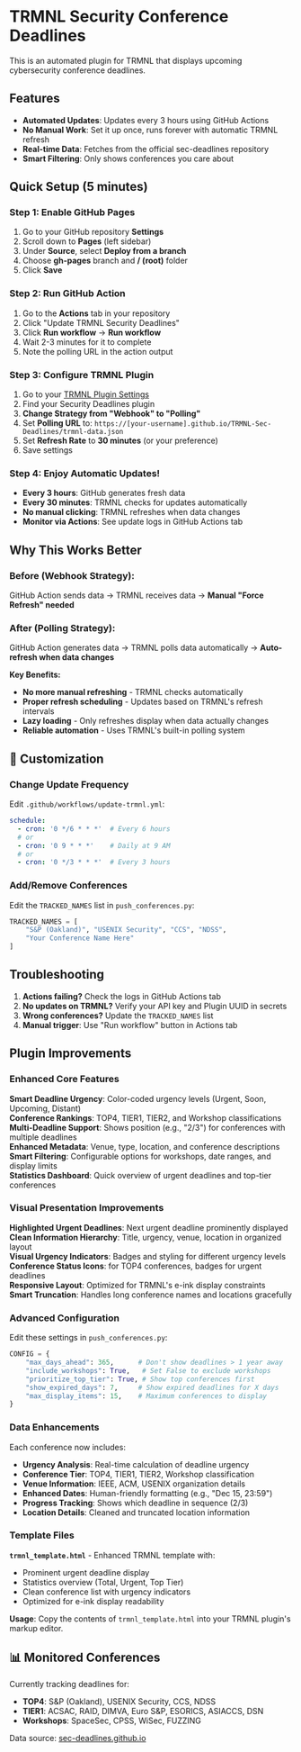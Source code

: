 # TRMNL Security Conference Deadlines

This is an automated plugin for TRMNL that displays upcoming cybersecurity conference deadlines.

## Features

- **Automated Updates**: Updates every 3 hours using GitHub Actions
- **No Manual Work**: Set it up once, runs forever with automatic TRMNL refresh
- **Real-time Data**: Fetches from the official sec-deadlines repository
- **Smart Filtering**: Only shows conferences you care about

## Quick Setup (5 minutes)

### Step 1: Enable GitHub Pages

1. Go to your GitHub repository **Settings** 
2. Scroll down to **Pages** (left sidebar)
3. Under **Source**, select **Deploy from a branch**
4. Choose **gh-pages** branch and **/ (root)** folder
5. Click **Save**

### Step 2: Run GitHub Action

1. Go to the **Actions** tab in your repository
2. Click "Update TRMNL Security Deadlines"
3. Click **Run workflow** → **Run workflow**
4. Wait 2-3 minutes for it to complete 
5. Note the polling URL in the action output

### Step 3: Configure TRMNL Plugin

1. Go to your [TRMNL Plugin Settings](https://usetrmnl.com/plugin_settings)
2. Find your Security Deadlines plugin
3. **Change Strategy from "Webhook" to "Polling"**
4. Set **Polling URL** to: `https://[your-username].github.io/TRMNL-Sec-Deadlines/trmnl-data.json`
5. Set **Refresh Rate** to **30 minutes** (or your preference)
6. Save settings

### Step 4: Enjoy Automatic Updates! 

- **Every 3 hours**: GitHub generates fresh data
- **Every 30 minutes**: TRMNL checks for updates automatically  
- **No manual clicking**: TRMNL refreshes when data changes
- **Monitor via Actions**: See update logs in GitHub Actions tab

## Why This Works Better

### **Before (Webhook Strategy):**
GitHub Action sends data → TRMNL receives data → **Manual "Force Refresh" needed**

### **After (Polling Strategy):**
GitHub Action generates data → TRMNL polls data automatically → **Auto-refresh when data changes**

**Key Benefits:**
- **No more manual refreshing** - TRMNL checks automatically
- **Proper refresh scheduling** - Updates based on TRMNL's refresh intervals  
- **Lazy loading** - Only refreshes display when data actually changes
- **Reliable automation** - Uses TRMNL's built-in polling system

## 🔧 Customization

### Change Update Frequency

Edit `.github/workflows/update-trmnl.yml`:

```yaml
schedule:
  - cron: '0 */6 * * *'  # Every 6 hours
  # or
  - cron: '0 9 * * *'    # Daily at 9 AM
  # or  
  - cron: '0 */3 * * *'  # Every 3 hours
```

### Add/Remove Conferences

Edit the `TRACKED_NAMES` list in `push_conferences.py`:

```python
TRACKED_NAMES = [
    "S&P (Oakland)", "USENIX Security", "CCS", "NDSS",
    "Your Conference Name Here"
]
```

## Troubleshooting

1. **Actions failing?** Check the logs in GitHub Actions tab
2. **No updates on TRMNL?** Verify your API key and Plugin UUID in secrets
3. **Wrong conferences?** Update the `TRACKED_NAMES` list
4. **Manual trigger**: Use "Run workflow" button in Actions tab

## Plugin Improvements

### **Enhanced Core Features**

**Smart Deadline Urgency**: Color-coded urgency levels (Urgent, Soon, Upcoming, Distant)  
**Conference Rankings**: TOP4, TIER1, TIER2, and Workshop classifications  
**Multi-Deadline Support**: Shows position (e.g., "2/3") for conferences with multiple deadlines  
**Enhanced Metadata**: Venue, type, location, and conference descriptions  
**Smart Filtering**: Configurable options for workshops, date ranges, and display limits  
**Statistics Dashboard**: Quick overview of urgent deadlines and top-tier conferences  

### **Visual Presentation Improvements**

**Highlighted Urgent Deadlines**: Next urgent deadline prominently displayed  
**Clean Information Hierarchy**: Title, urgency, venue, location in organized layout  
**Visual Urgency Indicators**: Badges and styling for different urgency levels  
**Conference Status Icons**: for TOP4 conferences, badges for urgent deadlines  
**Responsive Layout**: Optimized for TRMNL's e-ink display constraints  
**Smart Truncation**: Handles long conference names and locations gracefully  

### **Advanced Configuration**

Edit these settings in `push_conferences.py`:

```python
CONFIG = {
    "max_days_ahead": 365,      # Don't show deadlines > 1 year away
    "include_workshops": True,   # Set False to exclude workshops  
    "prioritize_top_tier": True, # Show top conferences first
    "show_expired_days": 7,     # Show expired deadlines for X days
    "max_display_items": 15,    # Maximum conferences to display
}
```

### **Data Enhancements**

Each conference now includes:
- **Urgency Analysis**: Real-time calculation of deadline urgency
- **Conference Tier**: TOP4, TIER1, TIER2, Workshop classification
- **Venue Information**: IEEE, ACM, USENIX organization details
- **Enhanced Dates**: Human-friendly formatting (e.g., "Dec 15, 23:59")
- **Progress Tracking**: Shows which deadline in sequence (2/3)
- **Location Details**: Cleaned and truncated location information

### **Template Files**

**`trmnl_template.html`** - Enhanced TRMNL template with:
- Prominent urgent deadline display
- Statistics overview (Total, Urgent, Top Tier)
- Clean conference list with urgency indicators
- Optimized for e-ink display readability

**Usage**: Copy the contents of `trmnl_template.html` into your TRMNL plugin's markup editor.

## 📊 Monitored Conferences

Currently tracking deadlines for:
- **TOP4**: S&P (Oakland), USENIX Security, CCS, NDSS
- **TIER1**: ACSAC, RAID, DIMVA, Euro S&P, ESORICS, ASIACCS, DSN  
- **Workshops**: SpaceSec, CPSS, WiSec, FUZZING

Data source: [sec-deadlines.github.io](https://sec-deadlines.github.io)
